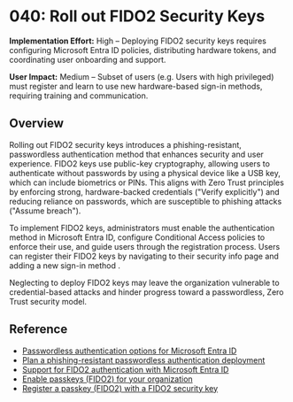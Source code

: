 # 040: Roll out FIDO2 Security Keys

**Implementation Effort:** High – Deploying FIDO2 security keys requires configuring Microsoft Entra ID policies, distributing hardware tokens, and coordinating user onboarding and support.

**User Impact:** Medium – Subset of users (e.g. Users with high privileged) must register and learn to use new hardware-based sign-in methods, requiring training and communication.

## Overview

Rolling out FIDO2 security keys introduces a phishing-resistant, passwordless authentication method that enhances security and user experience. FIDO2 keys use public-key cryptography, allowing users to authenticate without passwords by using a physical device like a USB key, which can include biometrics or PINs. This aligns with Zero Trust principles by enforcing strong, hardware-backed credentials ("Verify explicitly") and reducing reliance on passwords, which are susceptible to phishing attacks ("Assume breach").

To implement FIDO2 keys, administrators must enable the authentication method in Microsoft Entra ID, configure Conditional Access policies to enforce their use, and guide users through the registration process. Users can register their FIDO2 keys by navigating to their security info page and adding a new sign-in method .

Neglecting to deploy FIDO2 keys may leave the organization vulnerable to credential-based attacks and hinder progress toward a passwordless, Zero Trust security model.

## Reference
* [Passwordless authentication options for Microsoft Entra ID](https://learn.microsoft.com/en-us/entra/identity/authentication/concept-authentication-passwordless)
* [Plan a phishing-resistant passwordless authentication deployment](https://learn.microsoft.com/en-us/entra/identity/authentication/how-to-deploy-phishing-resistant-passwordless-authentication)
* [Support for FIDO2 authentication with Microsoft Entra ID](https://learn.microsoft.com/en-us/entra/identity/authentication/concept-fido2-compatibility)
* [Enable passkeys (FIDO2) for your organization](https://learn.microsoft.com/en-us/entra/identity/authentication/how-to-enable-passkey-fido2)
* [Register a passkey (FIDO2) with a FIDO2 security key](https://learn.microsoft.com/en-us/entra/identity/authentication/how-to-register-passkey-with-security-key)
